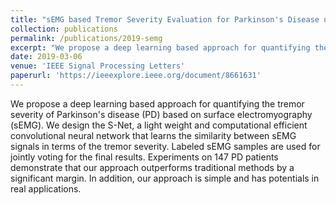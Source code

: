 ```yaml
---
title: "sEMG based Tremor Severity Evaluation for Parkinson's Disease using a Light-weight CNN"
collection: publications
permalink: /publications/2019-semg
excerpt: "We propose a deep learning based approach for quantifying the tremor severity of Parkinson's disease (PD) based on surface electromyography (sEMG)."
date: 2019-03-06
venue: 'IEEE Signal Processing Letters'
paperurl: 'https://ieeexplore.ieee.org/document/8661631'
---
```

We propose a deep learning based approach for quantifying the tremor severity of Parkinson's disease (PD) based on surface electromyography (sEMG). We design the S-Net, a light weight and computational efficient convolutional neural network that learns the similarity between sEMG signals in terms of the tremor severity. Labeled sEMG samples are used for jointly voting for the final results. Experiments on 147 PD patients demonstrate that our approach outperforms traditional methods by a significant margin. In addition, our approach is simple and has potentials in real applications.